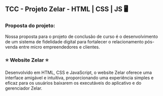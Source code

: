 ## TCC - Projeto Zelar - HTML | CSS | JS 🖥️
### Proposta do projeto:
Nossa proposta para o projeto de conclusão de curso é o desenvolvimento de um sistema de fidelidade digital para fortalecer o relacionamento pós-venda entre micro empreendedores e clientes.

### ⭐ Website Zelar ⭐
Desenvolvido em HTML, CSS e JavaScript, o website Zelar oferece uma interface amigável e intuitiva, proporcionando uma experiência simples e eficaz para os usuários baixarem os executáveis do aplicativo e do gerenciador Zelar.
